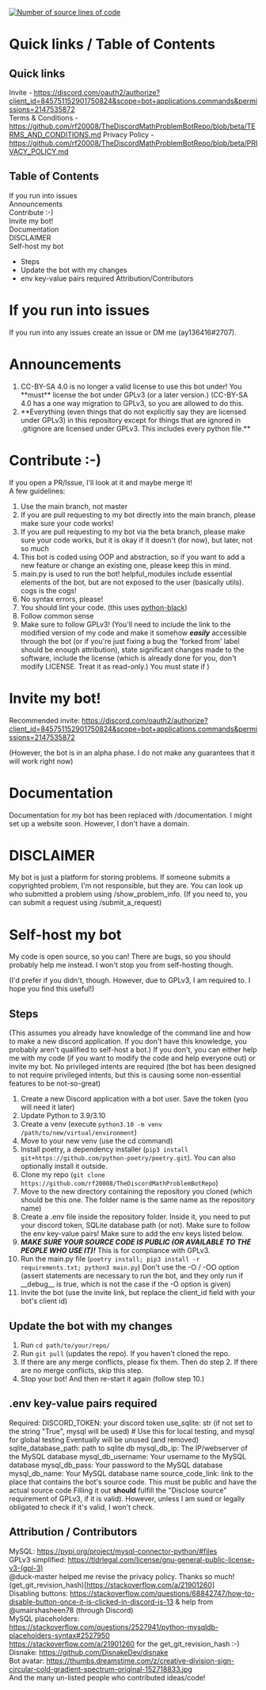 [![Number of source lines of code](https://img.shields.io/tokei/lines/github/rf20008/TheDiscordMathProblemBotRepo)](https://img.shields.io)

# Quick links / Table of Contents

## Quick links
Invite - https://discord.com/oauth2/authorize?client_id=845751152901750824&scope=bot+applications.commands&permissions=2147535872 <br>
Terms & Conditions - https://github.com/rf20008/TheDiscordMathProblemBotRepo/blob/beta/TERMS_AND_CONDITIONS.md
Privacy Policy - https://github.com/rf20008/TheDiscordMathProblemBotRepo/blob/beta/PRIVACY_POLICY.md

## Table of Contents
<!todo: fix links>
If you run into issues <br>
Announcements <br>
Contribute :-) <br>
Invite my bot! <br>
Documentation <br>
DISCLAIMER <br>
Self-host my bot <br>
 * Steps <br>
 * Update the bot with my changes <br>
 * env key-value pairs required
Attribution/Contributors

# If you run into issues
If you run into any issues create an issue or DM me (ay136416#2707). 

# Announcements

<ol>
<li> CC-BY-SA 4.0 is no longer a valid license to use this bot under! You **must** license the bot under GPLv3 (or a later version.)
(CC-BY-SA 4.0 has a one way migration to GPLv3, so you are allowed to do this. </li>
<li> **Everything (even things that do not explicitly say they are licensed under GPLv3) in this repository except for things that are ignored in .gitignore are licensed under GPLv3. This includes every python file.** </li>
</ol>



# Contribute :-)

If you open a PR/Issue, I'll look at it and maybe merge it! <br>
A few guidelines:
1) Use the main branch, not master <br>
2) If you are pull requesting to my bot directly into the main branch, please make sure your code works! <br>
3) If you are pull requesting to my bot via the beta branch, please make sure your code works, but it is okay if it doesn't (for now), but later, not so much <br>
4) This bot is coded using OOP and abstraction, so if you want to add a new feature or change an existing one, please keep this in mind. <br>
5) main.py is used to run the bot! helpful_modules include essential elements of the bot, but are not exposed to the user (basically utils). cogs is the cogs!<br>
6) No syntax errors, please! <br>
7) You should lint your code. (this uses [python-black](https://pypi.org/project/black/)) <br>
8) Follow common sense <br>
9) Make sure to follow GPLv3! (You'll need to include the link to the modified version of my code and make it somehow __***easily***__ accessible through the bot (or if you're just fixing a bug the 'forked from' label should be enough attribution), state significant changes made to the software, include the license (which is already done for you, don't modify LICENSE. Treat it as read-only.) You must state if )
# Invite my bot!

Recommended invite: https://discord.com/oauth2/authorize?client_id=845751152901750824&scope=bot+applications.commands&permissions=2147535872

(However, the bot is in an alpha phase. I do not make any guarantees that it will work right now)

# Documentation

Documentation for my bot has been replaced with /documentation. I might set up a website soon. However, I don't have a domain.

# DISCLAIMER

My bot is just a platform for storing problems. If someone submits a copyrighted problem, I'm not responsible, but they are. You can look up who submitted a problem using /show_problem_info.
(If you need to, you can submit a request using /submit_a_request)


# Self-host my bot
My code is open source, so you can! There are bugs, so you should probably help me instead. I won't stop you from self-hosting though.

(I'd prefer if you didn't, though. However, due to GPLv3, I am required to. I hope you find this useful!)


## Steps
(This assumes you already have knowledge of the command line and how to make a new discord application. If you don't have this knowledge, you probably aren't qualified to self-host a bot.)
If you don't, you can either help me with my code (if you want to modify the code and help everyone out) or invite my bot.
No privileged intents are required (the bot has been designed to not require privileged intents, but this is causing some non-essential features to be not-so-great)
1. Create a new Discord application with a bot user. Save the token (you will need it later)
2. Update Python to 3.9/3.10
3. Create a venv (execute ``python3.10 -m venv /path/to/new/virtual/environment``)
4. Move to your new venv (use the cd command)
5. Install poetry, a dependency installer (``pip3 install git+https://github.com/python-poetry/poetry.git``). You can also optionally install it outside.
6. Clone my repo (``git clone https://github.com/rf20008/TheDiscordMathProblemBotRepo``)
7. Move to the new directory containing the repository you cloned (which should be this one. The folder name is the same name as the repository name)
8. Create a .env file inside the repository folder. Inside it, you need to put your discord token, SQLite database path (or not). Make sure to follow the env key-value pairs! 
Make sure to add the env keys listed below.
9. __***MAKE SURE YOUR SOURCE CODE IS PUBLIC (OR AVAILABLE TO THE PEOPLE WHO USE IT)!***__ This is for compliance with GPLv3.
10. Run the main.py file (```poetry install; pip3 install -r requirements.txt; python3 main.py```) Don't use the -O / -OO option (assert statements are necessary to run the bot, and they only run if \_\_debug\_\_ is true, which is not the case if the -O option is given)
11. Invite the bot  (use the invite link, but replace the client_id field with your bot's client id)
## Update the bot with my changes

1. Run ``cd path/to/your/repo/``
2. Run ``git pull`` (updates the repo). If you haven't cloned the repo.
3. If there are any merge conflicts, please fix them. Then do step 2. If there are no merge conflicts, skip this step.
4. Stop your bot! And then re-start it again (follow step 10.)


## .env key-value pairs required

Required:
DISCORD_TOKEN: your discord token
use_sqlite: str (if not set to the string "True", mysql will be used) # Use this for local testing, and mysql for global testing
Eventually will be unused (and removed)
sqlite_database_path: path to sqlite db
mysql_db_ip: The IP/webserver of the MySQL database
mysql_db_username: Your username to the MySQL database
mysql_db_pass: Your password to the MySQL database
mysql_db_name: Your MySQL database name
source_code_link: link to the place that contains the bot's source code. This must be public and have the actual source code 
 Filling it out __should__ fulfill the "Disclose source" requirement of GPLv3, if it is valid). However, unless I am sued or legally obligated to check if it's valid, I won't check.


## Attribution / Contributors

MySQL: https://pypi.org/project/mysql-connector-python/#files <br>
GPLv3 simplified: https://tldrlegal.com/license/gnu-general-public-license-v3-(gpl-3) <br>
@duck-master helped me revise the privacy policy. Thanks so much! <br>
(get_git_revision_hash)[https://stackoverflow.com/a/21901260] <br>
Disabling buttons: https://stackoverflow.com/questions/68842747/how-to-disable-button-once-it-is-clicked-in-discord-js-13 & help from @umairshasheen78 (through Discord) <br>
MySQL placeholders: https://stackoverflow.com/questions/2527941/python-mysqldb-placeholders-syntax#2527950 <br>
https://stackoverflow.com/a/21901260 for the get_git_revision_hash :-) <br>
Disnake: https://github.com/DisnakeDev/disnake <br>
Bot avatar: https://thumbs.dreamstime.com/z/creative-division-sign-circular-cold-gradient-spectrum-original-152718833.jpg <br>
And the many un-listed people who contributed ideas/code! <br>